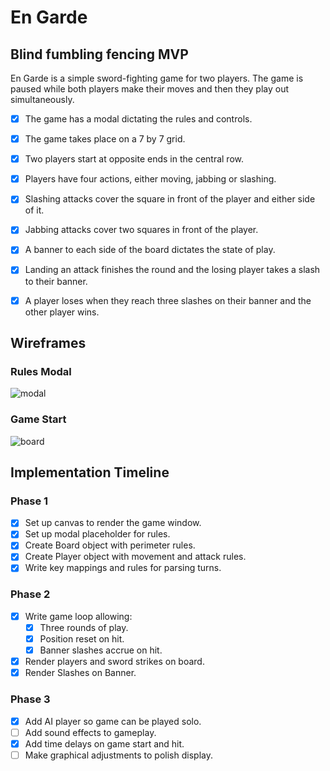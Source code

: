 # En Garde

## Blind fumbling fencing MVP

En Garde is a simple sword-fighting game for two players. The game is paused while both players make their moves and then they play out simultaneously.

- [x] The game has a modal dictating the rules and controls.
- [x] The game takes place on a 7 by 7 grid.
- [x] Two players start at opposite ends in the central row.
- [x] Players have four actions, either moving, jabbing or slashing.
- [x] Slashing attacks cover the square in front of the player and either side of it.
- [x] Jabbing attacks cover two squares in front of the player.
- [x] A banner to each side of the board dictates the state of play.
- [x] Landing an attack finishes the round and the losing player takes a slash to their banner.
- [x] A player loses when they reach three slashes on their banner and the other player wins.


## Wireframes

### Rules Modal
![modal]
### Game Start
![board]


## Implementation Timeline

### Phase 1
- [x] Set up canvas to render the game window.
- [x] Set up modal placeholder for rules.
- [x] Create Board object with perimeter rules.
- [x] Create Player object with movement and attack rules.
- [x] Write key mappings and rules for parsing turns.

### Phase 2
- [x] Write game loop allowing:
  - [x] Three rounds of play.
  - [x] Position reset on hit.
  - [x] Banner slashes accrue on hit.
- [x] Render players and sword strikes on board.
- [x] Render Slashes on Banner.

### Phase 3
- [x] Add AI player so game can be played solo.
- [ ] Add sound effects to gameplay.
- [x] Add time delays on game start and hit.
- [ ] Make graphical adjustments to polish display.

[modal]: ./wireframes/en-garde-modal.png
[board]: ./wireframes/en-garde-elements.png
